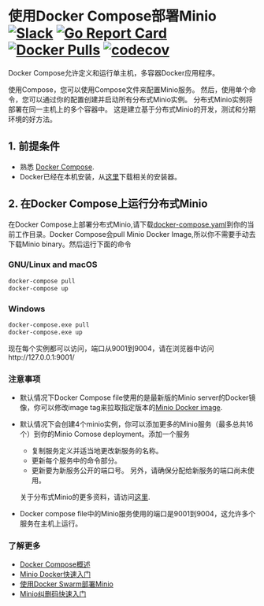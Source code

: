 # 使用Docker Compose部署Minio [![Slack](https://slack.minio.io/slack?type=svg)](https://slack.minio.io) [![Go Report Card](https://goreportcard.com/badge/minio/minio)](https://goreportcard.com/report/minio/minio) [![Docker Pulls](https://img.shields.io/docker/pulls/minio/minio.svg?maxAge=604800)](https://hub.docker.com/r/minio/minio/) [![codecov](https://codecov.io/gh/minio/minio/branch/master/graph/badge.svg)](https://codecov.io/gh/minio/minio)

Docker Compose允许定义和运行单主机，多容器Docker应用程序。

使用Compose，您可以使用Compose文件来配置Minio服务。 然后，使用单个命令，您可以通过你的配置创建并启动所有分布式Minio实例。 分布式Minio实例将部署在同一主机上的多个容器中。 这是建立基于分布式Minio的开发，测试和分期环境的好方法。

## 1. 前提条件

* 熟悉 [Docker Compose](https://docs.docker.com/compose/overview/).
* Docker已经在本机安装，从[这里](https://www.docker.com/community-edition#/download)下载相关的安装器。

## 2. 在Docker Compose上运行分布式Minio

在Docker Compose上部署分布式Minio,请下载[docker-compose.yaml](https://github.com/minio/minio/blob/master/docs/orchestration/docker-compose/docker-compose.yaml?raw=true)到你的当前工作目录。Docker Compose会pull Minio Docker Image,所以你不需要手动去下载Minio binary。然后运行下面的命令

### GNU/Linux and macOS

```sh
docker-compose pull
docker-compose up
```

### Windows

```sh
docker-compose.exe pull
docker-compose.exe up
```

现在每个实例都可以访问，端口从9001到9004，请在浏览器中访问http://127.0.0.1:9001/

### 注意事项

* 默认情况下Docker Compose file使用的是最新版的Minio server的Docker镜像，你可以修改image tag来拉取指定版本的[Minio Docker image](https://hub.docker.com/r/minio/minio/).

* 默认情况下会创建4个minio实例，你可以添加更多的Minio服务（最多总共16个）到你的Minio Comose deployment。添加一个服务
  * 复制服务定义并适当地更改新服务的名称。
  * 更新每个服务中的命令部分。
  * 更新要为新服务公开的端口号。 另外，请确保分配给新服务的端口尚未使用。

  关于分布式Minio的更多资料，请访问[这里](https://docs.minio.io/docs/zh_CN/distributed-minio-quickstart-guide).

* Docker compose file中的Minio服务使用的端口是9001到9004，这允许多个服务在主机上运行。

### 了解更多
- [Docker Compose概述](https://docs.docker.com/compose/overview/)
- [Minio Docker快速入门](https://docs.minio.io/docs/zh_CN/minio-docker-quickstart-guide)
- [使用Docker Swarm部署Minio](https://docs.minio.io/docs/zh_CN/deploy-minio-on-docker-swarm)
- [Minio纠删码快速入门](https://docs.minio.io/docs/zh_CN/minio-erasure-code-quickstart-guide)
